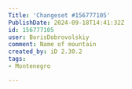 ```yaml
---
Title: 'Changeset #156777105'
PublishDate: 2024-09-18T14:41:32Z
id: 156777105
user: BorisDobrovolskiy
comment: Name of mountain
created_by: iD 2.30.2
tags:
- Montenegro

---
```

